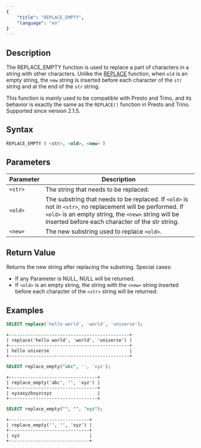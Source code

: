 ```yaml
---
{
    "title": "REPLACE_EMPTY",
    "language": "en"
}
---
```


## Description

The REPLACE_EMPTY function is used to replace a part of characters in a string with other characters. Unlike the [REPLACE](./replace.md) function, when `old` is an empty string, the `new` string is inserted before each character of the `str` string and at the end of the `str` string.

This function is mainly used to be compatible with Presto and Trino, and its behavior is exactly the same as the `REPLACE()` function in Presto and Trino. Supported since version 2.1.5.

## Syntax

```sql
REPLACE_EMPTY ( <str>, <old>, <new> )
```

## Parameters

| Parameter      | Description                                                                                                                                                                                                         |
|---------|---------------------------------------------------------------------------------------------------------------------------------------------------------------------------------------------------------------------|
| `<str>` | The string that needs to be replaced.                                                                                                                                                                               |
| `<old>` | The substring that needs to be replaced. If `<old>` is not in `<str>`, no replacement will be performed. If `<old>` is an empty string, the `<new>` string will be inserted before each character of the str string. |
| `<new>` | The new substring used to replace `<old>`.                                                                                                                                                                           |

## Return Value

Returns the new string after replacing the substring. Special cases:

- If any Parameter is NULL, NULL will be returned.
- If `<old>` is an empty string, the string with the `<new>` string inserted before each character of the `<str>` string will be returned.

## Examples


```sql
SELECT replace('hello world', 'world', 'universe');
```

```text
+---------------------------------------------+
| replace('hello world', 'world', 'universe') |
+---------------------------------------------+
| hello universe                              |
+---------------------------------------------+
```

```sql
SELECT replace_empty("abc", '', 'xyz');
```

```text
+---------------------------------+
| replace_empty('abc', '', 'xyz') |
+---------------------------------+
| xyzaxyzbxyzcxyz                 |
+---------------------------------+
```

```sql
SELECT replace_empty("", "", "xyz");
```

```text
+------------------------------+
| replace_empty('', '', 'xyz') |
+------------------------------+
| xyz                          |
+------------------------------+
```
